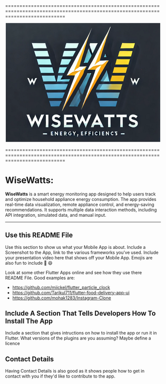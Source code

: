 =================================================================================================================================
<!-- <p align="center"><img align="center" width="300" src="./assets/Logo/WiseWatts_logo.jpeg"></p> -->
<p align="center">
  <img src="./Figures/LOGO.png" alt="Home Appliance Energy Monitoring" width="500">
</p>

=================================================================================================================================

# WiseWatts: 


**WiseWatts** is a smart energy monitoring app designed to help users track and optimize household appliance energy consumption. The app provides real-time data visualization, remote appliance control, and energy-saving recommendations. It supports multiple data interaction methods, including API integration, simulated data, and manual input.

---

## Use this README File 

Use this section to show us what your Mobile App is about.   Include a Screenshot to the App, link to the various frameworks you've used. Include your presentation video here that shows off your Mobile App.   Emojis are also fun to include 📱 😄

Look at some other Flutter Apps online and see how they use there README File.  Good examples are:

- https://github.com/miickel/flutter_particle_clock
- https://github.com/Tarikul711/flutter-food-delivery-app-ui    
- https://github.com/mohak1283/Instagram-Clone


## Include A Section That Tells Developers How To Install The App

Include a section that gives intructions on how to install the app or run it in Flutter.  What versions of the plugins are you assuming?  Maybe define a licence

##  Contact Details


Having Contact Details is also good as it shows people how to get in contact with you if they'd like to contribute to the app. 
